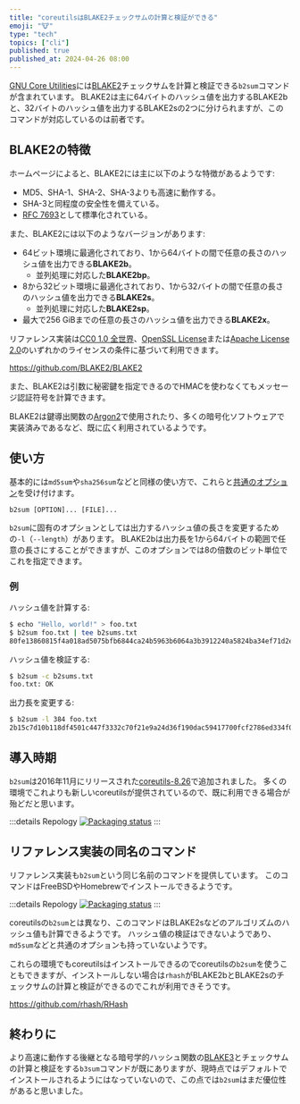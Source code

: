 ```yaml
---
title: "coreutilsはBLAKE2チェックサムの計算と検証ができる"
emoji: "🐮"
type: "tech"
topics: ["cli"]
published: true
published_at: 2024-04-26 08:00
---
```


[GNU Core Utilities](https://www.gnu.org/software/coreutils/)には[BLAKE2](https://www.blake2.net/)チェックサムを計算と検証できる`b2sum`コマンドが含まれています。
BLAKE2は主に64バイトのハッシュ値を出力するBLAKE2bと、32バイトのハッシュ値を出力するBLAKE2sの2つに分けられますが、このコマンドが対応しているのは前者です。

## BLAKE2の特徴

ホームページによると、BLAKE2には主に以下のような特徴があるようです:

- MD5、SHA-1、SHA-2、SHA-3よりも高速に動作する。
- SHA-3と同程度の安全性を備えている。
- [RFC 7693](https://datatracker.ietf.org/doc/html/rfc7693)として標準化されている。

また、BLAKE2には以下のようなバージョンがあります:

- 64ビット環境に最適化されており、1から64バイトの間で任意の長さのハッシュ値を出力できる**BLAKE2b**。
  - 並列処理に対応した**BLAKE2bp**。
- 8から32ビット環境に最適化されており、1から32バイトの間で任意の長さのハッシュ値を出力できる**BLAKE2s**。
  - 並列処理に対応した**BLAKE2sp**。
- 最大で256 GiBまでの任意の長さのハッシュ値を出力できる**BLAKE2x**。

リファレンス実装は[CC0 1.0 全世界](https://creativecommons.org/publicdomain/zero/1.0/deed.ja)、[OpenSSL License](https://www.openssl.org/source/license-openssl-ssleay.txt)または[Apache License 2.0](https://apache.org/licenses/LICENSE-2.0)のいずれかのライセンスの条件に基づいて利用できます。

https://github.com/BLAKE2/BLAKE2

また、BLAKE2は引数に秘密鍵を指定できるのでHMACを使わなくてもメッセージ認証符号を計算できます。

BLAKE2は鍵導出関数の[Argon2](https://datatracker.ietf.org/doc/html/rfc9106)で使用されたり、多くの暗号化ソフトウェアで実装済みであるなど、既に広く利用されているようです。

## 使い方

基本的には`md5sum`や`sha256sum`などと同様の使い方で、これらと[共通のオプション](https://www.gnu.org/software/coreutils/manual/html_node/cksum-common-options.html)を受け付けます。

```text
b2sum [OPTION]... [FILE]...
```

`b2sum`に固有のオプションとしては出力するハッシュ値の長さを変更するための`-l`（`--length`）があります。
BLAKE2bは出力長を1から64バイトの範囲で任意の長さにすることができますが、このオプションでは8の倍数のビット単位でこれを指定できます。

### 例

ハッシュ値を計算する:

```sh
$ echo "Hello, world!" > foo.txt
$ b2sum foo.txt | tee b2sums.txt
80fe13860815f4a018ad5075bfb6844ca24b5963b6064a3b3912240a5824ba34ef71d2e32870af66b1054c94d65436446fff8ca844667de50ef8f700f9234301  foo.txt
```

ハッシュ値を検証する:

```sh
$ b2sum -c b2sums.txt
foo.txt: OK
```

出力長を変更する:

```sh
$ b2sum -l 384 foo.txt
2b15c7d10b118df4501c447f3332c70f21e9a24d36f190dac59417700fcf2786ed334f0b2881b481c0e1e3fd1143c62a  foo.txt
```

## 導入時期

`b2sum`は2016年11月にリリースされた[coreutils-8.26](https://savannah.gnu.org/news/?id=8709)で追加されました。
多くの環境でこれよりも新しいcoreutilsが提供されているので、既に利用できる場合が殆どだと思います。

:::details Repology
[![Packaging status](https://repology.org/badge/vertical-allrepos/coreutils.svg?columns=3)](https://repology.org/project/coreutils/versions)
:::

## リファレンス実装の同名のコマンド

リファレンス実装も`b2sum`という同じ名前のコマンドを提供しています。
このコマンドはFreeBSDやHomebrewでインストールできるようです。

:::details Repology
[![Packaging status](https://repology.org/badge/vertical-allrepos/b2sum.svg?columns=3)](https://repology.org/project/b2sum/versions)
:::

coreutilsの`b2sum`とは異なり、このコマンドはBLAKE2sなどのアルゴリズムのハッシュ値も計算できるようです。
ハッシュ値の検証はできないようであり、`md5sum`などと共通のオプションも持っていないようです。

これらの環境でもcoreutilsはインストールできるのでcoreutilsの`b2sum`を使うこともできますが、インストールしない場合は`rhash`がBLAKE2bとBLAKE2sのチェックサムの計算と検証ができるのでこれが利用できそうです。

https://github.com/rhash/RHash

## 終わりに

より高速に動作する後継となる暗号学的ハッシュ関数の[BLAKE3](https://github.com/BLAKE3-team/BLAKE3)とチェックサムの計算と検証をする`b3sum`コマンドが既にありますが、現時点ではデフォルトでインストールされるようにはなっていないので、この点では`b2sum`はまだ優位性があると思いました。
